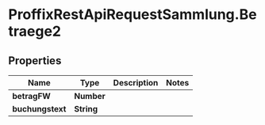 # ProffixRestApiRequestSammlung.Betraege2

## Properties
Name | Type | Description | Notes
------------ | ------------- | ------------- | -------------
**betragFW** | **Number** |  | 
**buchungstext** | **String** |  | 


